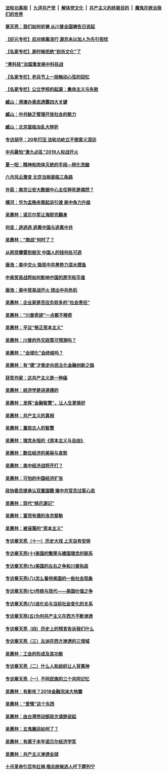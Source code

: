 ####  [法轮功真相](../../../../basic/blob/master/README.md?t=06290931) &nbsp;|&nbsp; [九评共产党](../../../../9ping.md/blob/master/README.md?t=06290931) &nbsp;|&nbsp; [解体党文化](../../../../jtdwh.md/blob/master/README.md?t=06290931)  &nbsp;|&nbsp; [共产主义的终极目的](../../../../gczydzjmd.md/blob/master/README.md?t=06290931) &nbsp;|&nbsp; [魔鬼在统治我们的世界](../../../../mgztzwmdsj.md/blob/master/README.md?t=06290931) 

#### [章天亮：我们如何祈祷 从川普全国祷告日说起](../pages/nsc423/n11944627.md?t=06290931) 

#### [【纪元专栏】应对病毒流行 渥京未以加人为先引担忧](../pages/nsc423/n11875714.md?t=06290931) 

#### [【名家专栏】是时候拒绝“封杀文化”了](../pages/nsc423/n11814093.md?t=06290931) 

#### [“黑科技”治国激发美中科技战](../pages/nsc423/n11638056.md?t=06290931) 

#### [【名家专栏】老兵节上一段触动心弦的回忆](../pages/nsc423/n11646016.md?t=06290931) 

#### [【名家专栏】公立学校的起源：集体主义与失败](../pages/nsc423/n11601833.md?t=06290931) 

#### [臧山：港澳办表态透露四大关键](../pages/nsc423/n11421628.md?t=06290931) 

#### [臧山：中共缺乏管理开放社会的能力](../pages/nsc423/n11407457.md?t=06290931) 

#### [臧山：北京面临治乱大转折](../pages/nsc423/n11406895.md?t=06290931) 

#### [专访胡平：20年打压 法轮功屹立不倒意义深远](../pages/nsc423/n11398800.md?t=06290931) 

#### [中共最怕“逢九必乱”2019人权战开火](../pages/nsc423/n11385248.md?t=06290931) 

#### [夏一阳：精神和肉体灭绝的手段—转化洗脑](../pages/nsc423/n11368250.md?t=06290931) 

#### [六月风云激变 北京当局面临三条路](../pages/nsc423/n11313668.md?t=06290931) 

#### [许茹：南京公安大数据中心主任猝死是偶然？](../pages/nsc423/n11064744.md?t=06290931) 

#### [横河：华为孟晚舟案起诉引渡 美中角力升级](../pages/nsc423/n11027230.md?t=06290931) 

#### [吴惠林：诺贝尔奖让海耶克翻身](../pages/nsc423/n10890049.md?t=06290931) 

#### [何坚：逃逃逃 逃离中国与逃离中共](../pages/nsc423/n10592891.md?t=06290931) 

#### [吴惠林：“商战”何时了？](../pages/nsc423/n10573558.md?t=06290931) 

#### [从网贷爆雷到股灾 中国人的钱何处可逃](../pages/nsc423/n10572800.md?t=06290931) 

#### [唐浩：美中交火 隐现中共黑势力混水摸鱼](../pages/nsc423/n10544040.md?t=06290931) 

#### [中美贸易战将如何影响中国的房市和币值](../pages/nsc423/n10543697.md?t=06290931) 

#### [唐浩：美中贸易战开火 烧出中共危机](../pages/nsc423/n10540126.md?t=06290931) 

#### [吴惠林：企业家是否应负较多的“社会责任”](../pages/nsc423/n10535022.md?t=06290931) 

#### [吴惠林：“川普奇迹”一点都不稀奇](../pages/nsc423/n10512808.md?t=06290931) 

#### [吴惠林：平议“修正资本主义”](../pages/nsc423/n10495724.md?t=06290931) 

#### [吴惠林：川普的外交政策可预测吗？](../pages/nsc423/n10462387.md?t=06290931) 

#### [吴惠林：“全球化”会终结吗？](../pages/nsc423/n10452838.md?t=06290931) 

#### [吴惠林：有“德”才能走向民主化金融创新之路](../pages/nsc423/n10432292.md?t=06290931) 

#### [获奖作家：这共产主义是一种癌](../pages/nsc423/n10431541.md?t=06290931) 

#### [吴惠林：经济学是讲道德的](../pages/nsc423/n10398014.md?t=06290931) 

#### [吴惠林：发挥“金融智慧”，让人生更美好](../pages/nsc423/n10375019.md?t=06290931) 

#### [吴惠林：共产主义的真相](../pages/nsc423/n10351394.md?t=06290931) 

#### [吴惠林：重拾古人的智慧](../pages/nsc423/n10337691.md?t=06290931) 

#### [吴惠林：理念永恒的《资本主义与自由》](../pages/nsc423/n10316274.md?t=06290931) 

#### [吴惠林：数位经济的美丽与哀愁](../pages/nsc423/n10292946.md?t=06290931) 

#### [吴惠林：美中经济战将开打？](../pages/nsc423/n10258825.md?t=06290931) 

#### [吴惠林：可怕的中国经济扩张](../pages/nsc423/n10219147.md?t=06290931) 

#### [政协委员提承认双重国籍 揭中共官员过客心态](../pages/nsc423/n10208809.md?t=06290931) 

#### [吴惠林：现代“桃花源记”](../pages/nsc423/n10185234.md?t=06290931) 

#### [吴惠林：富而有德的洛克斐勒](../pages/nsc423/n10142264.md?t=06290931) 

#### [吴惠林：被诬蔑的“资本主义”](../pages/nsc423/n10124816.md?t=06290931) 

#### [专访章天亮（十一）历史大戏 上天自有安排](../pages/nsc423/n10094905.md?t=06290931) 

#### [专访章天亮(十)美国的繁荣与建国理念的联系](../pages/nsc423/n10094899.md?t=06290931) 

#### [专访章天亮(九)美国的左右之争和川普执政](../pages/nsc423/n10094889.md?t=06290931) 

#### [专访章天亮(八)怎么看待美国的一些社会现象](../pages/nsc423/n10094857.md?t=06290931) 

#### [专访章天亮(七)传统与现代——美国价值之争](../pages/nsc423/n10093140.md?t=06290931) 

#### [专访章天亮(六)进化论与当前社会变化的关系](../pages/nsc423/n10092036.md?t=06290931) 

#### [专访章天亮(五)为何共产主义在西方不断渗透](../pages/nsc423/n10083620.md?t=06290931) 

#### [专访章天亮（四）历史上的预言告诉我们什么](../pages/nsc423/n10083606.md?t=06290931) 

#### [专访章天亮（三）左派在西方渗透的三领域](../pages/nsc423/n10081115.md?t=06290931) 

#### [吴惠林：工会的形成及其功能](../pages/nsc423/n10080633.md?t=06290931) 

#### [专访章天亮（二）什么人和组织让人背离神](../pages/nsc423/n10076637.md?t=06290931) 

#### [专访章天亮（一）不同民族的三个共同记忆](../pages/nsc423/n10074188.md?t=06290931) 

#### [吴惠林：有影呒？2018金融泡沫大地震](../pages/nsc423/n10040534.md?t=06290931) 

#### [吴惠林：“爱情”这个东西](../pages/nsc423/n10019423.md?t=06290931) 

#### [吴惠林：由台湾劳动部政次请辞说起](../pages/nsc423/n9979679.md?t=06290931) 

#### [吴惠林：五鬼搬运如何了？](../pages/nsc423/n9925338.md?t=06290931) 

#### [吴惠林：有感于本年诺贝尔经济学奖](../pages/nsc423/n9871883.md?t=06290931) 

#### [吴惠林：共产主义渗透全球](../pages/nsc423/n9812748.md?t=06290931) 

#### [十月革命引百年红祸 俄总统候选人吁下葬列宁](../pages/nsc423/n9810182.md?t=06290931) 

